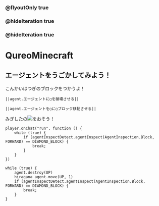 ### @flyoutOnly true
### @hideIteration true
### @hideIteration true
# QureoMinecraft

## エージェントをうごかしてみよう！

こんかいはつぎのブロックをつかうよ！

``||agent.エージェントに◯を破壊させる||``

``||agent.エージェントを◯に◯ブロック移動させる||``

みぎしたの![](https://raw.githubusercontent.com/camp-minecraft/TechkidsCampTutorial/master/images/playbutton.png)をおそう！

```template
player.onChat("run", function () {
    while (true) {
        if (agentInspectDetect.agentInspect(AgentInspection.Block, FORWARD) == DIAMOND_BLOCK) {
            break;
        }
    }
})

```

```ghost
while (true) {
    agent.destroy(UP)
    hiragana_agent.move(UP, 1)
    if (agentInspectDetect.agentInspect(AgentInspection.Block, FORWARD) == DIAMOND_BLOCK) {
        break;
    }
}

```